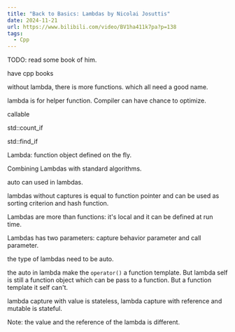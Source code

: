 ```yaml
---
title: "Back to Basics: Lambdas by Nicolai Josuttis"
date: 2024-11-21
url: https://www.bilibili.com/video/BV1ha411k7pa?p=138
tags:
  - Cpp
---
```


TODO: read some book of him.

have cpp books

without lambda, there is more functions. which all need a good name.

lambda is for helper function. Compiler can have chance to optimize.

callable

std::count_if

std::find_if

Lambda: function object defined on the fly.

Combining Lambdas with standard algorithms.

auto can used in lambdas.

lambdas without captures is equal to function pointer and can be used as sorting criterion and hash function.

Lambdas are more than functions: it's local and it can be defined at run time.

Lambdas has two parameters: capture behavior parameter and call parameter.

the type of lambdas need to be auto.

the auto in lambda make the `operator()` a function template. But lambda self is still a function object which can be pass to a function. But a function template it self can't.

lambda capture with value is stateless, lambda capture with reference and mutable is stateful.

Note: the value and the reference of the lambda is different.
